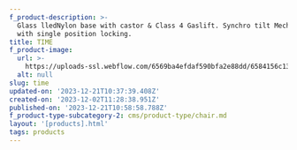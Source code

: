 ```yaml
---
f_product-description: >-
  Glass lledNylon base with castor & Class 4 Gaslift. Synchro tilt Mechanism
  with single position locking.
title: TIME
f_product-image:
  url: >-
    https://uploads-ssl.webflow.com/6569ba4efdaf590bfa2e88dd/6584156c13327d6f33083d9f_Untitled%20design%20(20).png
  alt: null
slug: time
updated-on: '2023-12-21T10:37:39.408Z'
created-on: '2023-12-02T11:28:38.951Z'
published-on: '2023-12-21T10:58:58.788Z'
f_product-type-subcategory-2: cms/product-type/chair.md
layout: '[products].html'
tags: products
---
```



